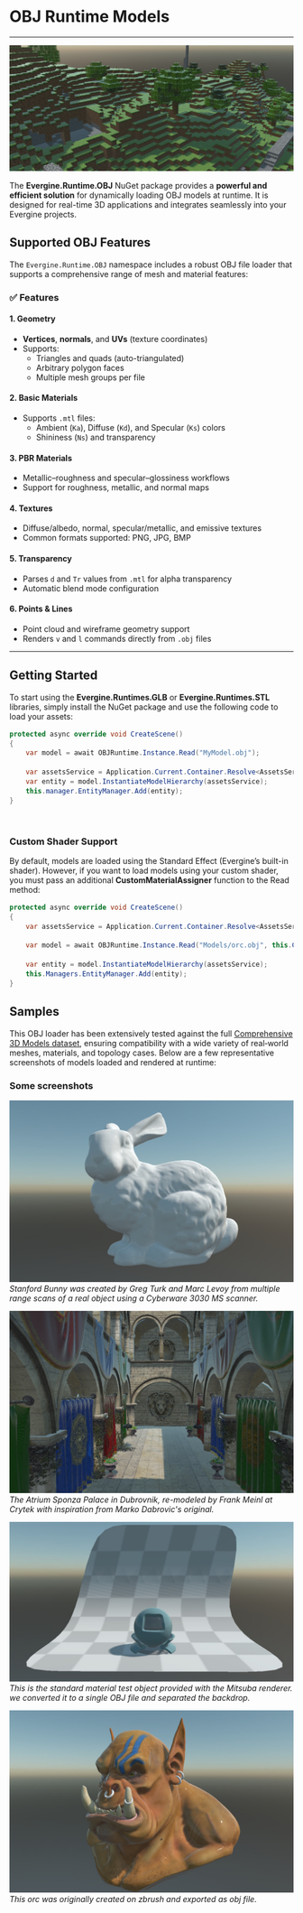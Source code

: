 # OBJ Runtime Models  

---

![Evergine Runtime Models](images/obj-header.png)  

The **Evergine.Runtime.OBJ** NuGet package provides a **powerful and efficient solution** for dynamically loading OBJ models at runtime. It is designed for real-time 3D applications and integrates seamlessly into your Evergine projects.

## Supported OBJ Features

The `Evergine.Runtime.OBJ` namespace includes a robust OBJ file loader that supports a comprehensive range of mesh and material features:

### ✅ Features

#### 1. Geometry
- **Vertices**, **normals**, and **UVs** (texture coordinates)
- Supports:
  - Triangles and quads (auto-triangulated)
  - Arbitrary polygon faces
  - Multiple mesh groups per file

#### 2. Basic Materials
- Supports `.mtl` files:
  - Ambient (`Ka`), Diffuse (`Kd`), and Specular (`Ks`) colors
  - Shininess (`Ns`) and transparency

#### 3. PBR Materials
- Metallic–roughness and specular–glossiness workflows
- Support for roughness, metallic, and normal maps

#### 4. Textures
- Diffuse/albedo, normal, specular/metallic, and emissive textures
- Common formats supported: PNG, JPG, BMP

#### 5. Transparency
- Parses `d` and `Tr` values from `.mtl` for alpha transparency
- Automatic blend mode configuration

#### 6. Points & Lines
- Point cloud and wireframe geometry support
- Renders `v` and `l` commands directly from `.obj` files

---
## Getting Started  

To start using the **Evergine.Runtimes.GLB** or **Evergine.Runtimes.STL** libraries, simply install the NuGet package and use the following code to load your assets:  

```csharp
protected async override void CreateScene()
{    
    var model = await OBJRuntime.Instance.Read("MyModel.obj");

    var assetsService = Application.Current.Container.Resolve<AssetsService>();
    var entity = model.InstantiateModelHierarchy(assetsService);
    this.manager.EntityManager.Add(entity);
}
```

</br>

### Custom Shader Support

By default, models are loaded using the Standard Effect (Evergine’s built-in shader). However, if you want to load models using your custom shader, you must pass an additional **CustomMaterialAssigner** function to the Read method:

```csharp
protected async override void CreateScene()
{
    var assetsService = Application.Current.Container.Resolve<AssetsService>();

    var model = await OBJRuntime.Instance.Read("Models/orc.obj", this.CustomMaterialAssigner);

    var entity = model.InstantiateModelHierarchy(assetsService);
    this.Managers.EntityManager.Add(entity);
}
```

## Samples

This OBJ loader has been extensively tested against the full [Comprehensive 3D Models dataset](http://casual-effects.com/data/index.html), ensuring compatibility with a wide variety of real‑world meshes, materials, and topology cases. Below are a few representative screenshots of models loaded and rendered at runtime:

### Some screenshots

![Stanford Bunny – Geometry](images/bunny.jpg)  
*Stanford Bunny was created by Greg Turk and Marc Levoy from multiple range scans of a real object using a Cyberware 3030 MS scanner.*

![Sponza Atrium – Textures](images/sponza.jpg)  
*The Atrium Sponza Palace in Dubrovnik, re-modeled by Frank Meinl at Crytek with inspiration from Marko Dabrovic's original.*

![Mitsuba](images/mitsuba.jpg)  
*This is the standard material test object provided with the Mitsuba renderer. we converted it to a single OBJ file and separated the backdrop.*

![Mitsuba](images/orc.jpg)  
*This orc was originally created on zbrush and exported as obj file.*